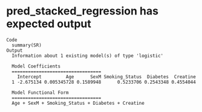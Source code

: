 # pred_stacked_regression has expected output

    Code
      summary(SR)
    Output
      Information about 1 existing model(s) of type 'logistic' 
      
      Model Coefficients 
      ================================= 
        Intercept         Age      SexM Smoking_Status  Diabetes  Creatine
      1 -2.675134 0.005345728 0.1589948      0.5233706 0.2543348 0.4554044
      
      Model Functional Form 
      ================================= 
      Age + SexM + Smoking_Status + Diabetes + Creatine

